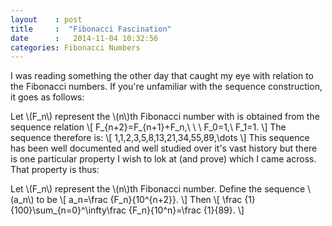 ```yaml
---
layout    : post
title     :  "Fibonacci Fascination"
date      :   2014-11-04 10:32:56
categories: Fibonacci Numbers 
---
```


I was reading something the other day that caught my eye with relation to the Fibonacci numbers. If you're unfamiliar with the sequence construction, it goes as follows:

Let \\(F\_n\\) represent the \\(n\\)th Fibonacci number with is obtained from the sequence relation
\\[
F\_{n+2}=F\_{n+1}+F\_n,\ \ \ F\_0=1,\ F\_1=1.
\\]
The sequence therefore is:
\\[
1,1,2,3,5,8,13,21,34,55,89,\dots
\\]
This sequence has been well documented and well studied over it's vast history but there is one particular property I wish to lok at (and prove) which I came across. That property is thus:

Let \\(F\_n\\) represent the \\(n\\)th Fibonacci number. Define the sequence \\(a\_n\\) to be 
\\[
a\_n=\frac {F\_n}{10^{n+2}}.
\\]
Then
\\[
\frac {1}{100}\sum\_{n=0}^\infty\frac {F\_n}{10^n}=\frac {1}{89}.
\\]
